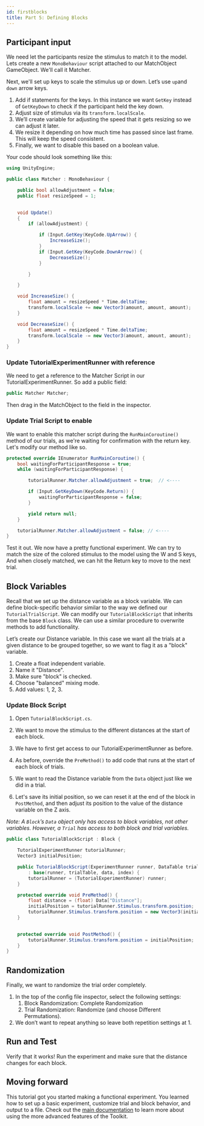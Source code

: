 ```yaml
---
id: firstblocks
title: Part 5: Defining Blocks
---
```



## Participant input

We need let the participants resize the stimulus to match it to the model. Lets create a new `MonoBehaviour` script attached to our MatchObject GameObject. We'll call it Matcher.

Next, we'll set up keys to scale the stimulus up or down. Let’s use `up`and `down` arrow keys.

1. Add if statements for the keys. In this instance we want `GetKey` instead of `GetKeyDown` to check if the participant held the key down.
2. Adjust size of stimulus via its `transform.localScale`.
3. We’ll create variable for adjusting the speed that it gets resizing so we can adjust it later.
4. We resize it depending on how much time has passed since last frame. This will keep the speed consistent.
5. Finally, we want to disable this based on a boolean value.

Your code should look something like this:
 
```csharp
using UnityEngine;

public class Matcher : MonoBehaviour {

    public bool allowAdjustment = false;
    public float resizeSpeed = 1;
    

    void Update()
    {
        if (allowAdjustment) {

            if (Input.GetKey(KeyCode.UpArrow)) {
                IncreaseSize();
            }
            if (Input.GetKey(KeyCode.DownArrow)) {
                DecreaseSize();
            }

        }

    }

    void IncreaseSize() {
        float amount = resizeSpeed * Time.deltaTime;
        transform.localScale += new Vector3(amount, amount, amount);
    }

    void DecreaseSize() {
        float amount = resizeSpeed * Time.deltaTime;
        transform.localScale -= new Vector3(amount, amount, amount);
    }
}
```

### Update TutorialExperimentRunner with reference

We need to get a reference to the Matcher Script in our TutorialExperimentRunner. So add a public field:

```c#
public Matcher Matcher;
```

Then drag in the MatchObject to the field in the inspector.


### Update Trial Script to enable

We want to enable this matcher script during the `RunMainCoroutine()` method of our trials, as we're waiting for confirmation with the return key. Let's modify our method like so. 

```c#
protected override IEnumerator RunMainCoroutine() {
    bool waitingForParticipantResponse = true;
    while (waitingForParticipantResponse) {

        tutorialRunner.Matcher.allowAdjustment = true;  // <----

        if (Input.GetKeyDown(KeyCode.Return)) { 
            waitingForParticipantResponse = false;  
        }

        yield return null; 
    }

    tutorialRunner.Matcher.allowAdjustment = false; // <----
}
```

Test it out. We now have a pretty functional experiment. We can try to match the size of the colored stimulus to the model using the W and S keys, And when closely matched, we can hit the Return key to move to the next trial. 


## Block Variables

Recall that we set up the distance variable as a block variable. We can define block-specific behavior similar to the way we defined our `TutorialTrialScript`. We can modify our `TutorialBlockScript` that inherits from the base `Block` class. We can use a similar procedure to overwrite methods to add functionality.

Let’s create our Distance variable. In this case we want all the trials at a given distance to be grouped together, so we want to flag it as a "block" variable.

1. Create a float independent variable.
2. Name it "Distance".
3. Make sure "block" is checked.
4. Choose "balanced" mixing mode.
5. Add values: 1, 2, 3.

### Update Block Script



1. Open `TutorialBlockScript.cs`.

1. We want to move the stimulus to the different distances at the start of each block.
2. We have to first get access to our TutorialExperimentRunner as before.
3. As before, override the `PreMethod()` to add code that runs at the start of each block of trials.
4. We want to read the Distance variable from the `Data` object just like we did in a trial. 
5. Let's save its initial position, so we can reset it at the end of the block in `PostMethod`, and then adjust its position to the value of the distance variable on the Z axis.


_Note: A `Block`’s `Data` object only has access to block variables, not other variables. However, a `Trial` has access to both block and trial variables._

```csharp
public class TutorialBlockScript : Block {

    TutorialExperimentRunner tutorialRunner;
    Vector3 initialPosition;

    public TutorialBlockScript(ExperimentRunner runner, DataTable trialTable, DataRow data, int index) 
        : base(runner, trialTable, data, index) {
        tutorialRunner = (TutorialExperimentRunner) runner;
    }

    protected override void PreMethod() {
        float distance = (float) Data["Distance"];
        initialPosition = tutorialRunner.Stimulus.transform.position;
        tutorialRunner.Stimulus.transform.position = new Vector3(initialPosition.x, initialPosition.y, distance);
    }

    
    protected override void PostMethod() {
        tutorialRunner.Stimulus.transform.position = initialPosition;
    }
}
```

## Randomization

Finally, we want to randomize the trial order completely.

1. In the top of the config file inspector, select the following settings:
    1. Block Randomization: Complete Randomization
    2. Trial Randomization: Randomize (and choose Different Permutations).
2. We don’t want to repeat anything so leave both repetition settings at 1.


## Run and Test

Verify that it works! Run the experiment and make sure that the distance changes for each block.


## Moving forward

This tutorial got you started making a functional experiment. You learned how to set up a basic experiment, customize trial and block behavior, and output to a file. Check out the [main documentation](Home) to learn more about using the more advanced features of the Toolkit.


